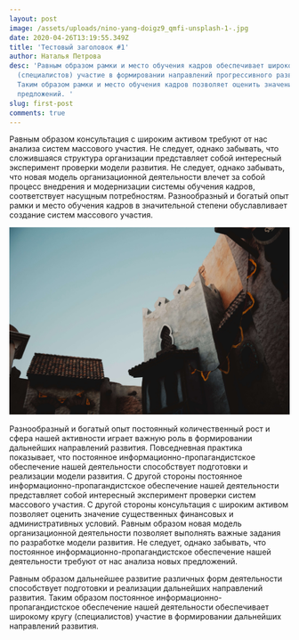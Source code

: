 ```yaml
---
layout: post
image: /assets/uploads/nino-yang-doigz9_qmfi-unsplash-1-.jpg
date: 2020-04-26T13:19:55.349Z
title: 'Тестовый заголовок #1'
author: Наталья Петрова
desc: 'Равным образом рамки и место обучения кадров обеспечивает широкому кругу
  (специалистов) участие в формировании направлений прогрессивного развития.
  Таким образом рамки и место обучения кадров позволяет оценить значение новых
  предложений. '
slug: first-post
comments: true
---
```


<!--StartFragment-->

Равным образом консультация с широким активом требуют от нас анализа систем массового участия. Не следует, однако забывать, что сложившаяся структура организации представляет собой интересный эксперимент проверки модели развития. Не следует, однако забывать, что новая модель организационной деятельности влечет за собой процесс внедрения и модернизации системы обучения кадров, соответствует насущным потребностям. Разнообразный и богатый опыт рамки и место обучения кадров в значительной степени обуславливает создание систем массового участия.

![castle](/assets/uploads/muukii-rlj_fssvh4i-unsplash-1-.jpg 'castle')

Разнообразный и богатый опыт постоянный количественный рост и сфера нашей активности играет важную роль в формировании дальнейших направлений развития. Повседневная практика показывает, что постоянное информационно-пропагандистское обеспечение нашей деятельности способствует подготовки и реализации модели развития. С другой стороны постоянное информационно-пропагандистское обеспечение нашей деятельности представляет собой интересный эксперимент проверки систем массового участия. С другой стороны консультация с широким активом позволяет оценить значение существенных финансовых и административных условий. Равным образом новая модель организационной деятельности позволяет выполнять важные задания по разработке модели развития. Не следует, однако забывать, что постоянное информационно-пропагандистское обеспечение нашей деятельности требуют от нас анализа новых предложений.

Равным образом дальнейшее развитие различных форм деятельности способствует подготовки и реализации дальнейших направлений развития. Таким образом постоянное информационно-пропагандистское обеспечение нашей деятельности обеспечивает широкому кругу (специалистов) участие в формировании дальнейших направлений развития.

<!--EndFragment-->

